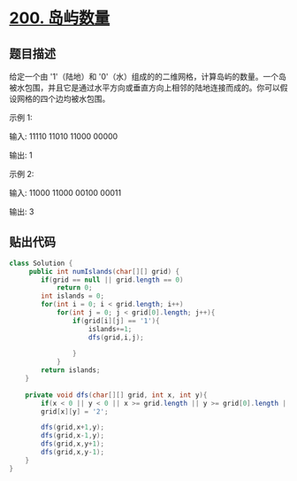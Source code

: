# [200. 岛屿数量](https://leetcode-cn.com/problems/number-of-islands/)

## 题目描述

给定一个由 '1'（陆地）和 '0'（水）组成的的二维网格，计算岛屿的数量。一个岛被水包围，并且它是通过水平方向或垂直方向上相邻的陆地连接而成的。你可以假设网格的四个边均被水包围。

示例 1:

输入:
11110
11010
11000
00000

输出: 1

示例 2:

输入:
11000
11000
00100
00011

输出: 3

## 贴出代码

```java
class Solution {
     public int numIslands(char[][] grid) {
        if(grid == null || grid.length == 0)
            return 0;
        int islands = 0;
        for(int i = 0; i < grid.length; i++)
            for(int j = 0; j < grid[0].length; j++){
                if(grid[i][j] == '1'){
                    islands+=1;
                    dfs(grid,i,j);
                    
                }
            }
        return islands;
    }
    
    private void dfs(char[][] grid, int x, int y){
        if(x < 0 || y < 0 || x >= grid.length || y >= grid[0].length || grid[x][y] == '0' || grid[x][y] == '2') return;
        grid[x][y] = '2';

        dfs(grid,x+1,y);
        dfs(grid,x-1,y);
        dfs(grid,x,y+1);
        dfs(grid,x,y-1);
    }
}
``` 